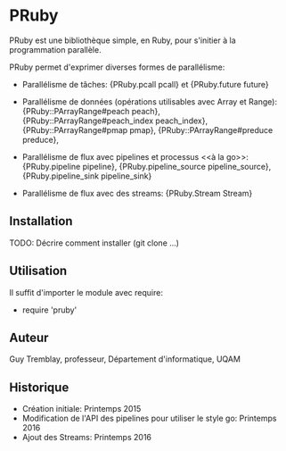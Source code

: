 # PRuby

PRuby est une bibliothèque simple, en Ruby, pour s'initier à la programmation
parallèle.

PRuby permet d'exprimer diverses formes de parallélisme:

* Parallélisme de tâches: {PRuby.pcall pcall} et {PRuby.future future}

* Parallélisme de données (opérations utilisables avec Array et
Range): {PRuby::PArrayRange#peach peach},
{PRuby::PArrayRange#peach_index peach_index}, {PRuby::PArrayRange#pmap
pmap}, {PRuby::PArrayRange#preduce preduce},

+ Parallélisme de flux avec pipelines et processus <<à la go>>: {PRuby.pipeline pipeline},
{PRuby.pipeline_source pipeline_source}, {PRuby.pipeline_sink
pipeline_sink}

+ Parallélisme de flux avec des streams: {PRuby.Stream Stream}

## Installation

TODO: Décrire comment installer (git clone ...)


## Utilisation

Il suffit d'importer le module avec require:

* require 'pruby'


## Auteur

Guy Tremblay, professeur, Département d'informatique, UQAM

## Historique

* Création initiale: Printemps 2015
* Modification de l'API des pipelines pour utiliser le style go: Printemps 2016
* Ajout des Streams: Printemps 2016
